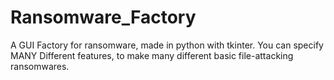 # Ransomware_Factory
A GUI Factory for ransomware, made in python with tkinter. You can specify MANY Different features, to make many different basic file-attacking ransomwares.  
